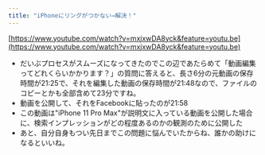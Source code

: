 ```yaml
---
title: "iPhoneにリングがつかない→解決！"
---
```


[https://www.youtube.com/watch?v=mxjxwDA8yck&feature=youtu.be](https://www.youtube.com/watch?v=mxjxwDA8yck&feature=youtu.be)
- だいぶプロセスがスムーズになってきたのでこの辺であたらめて「動画編集ってどれくらいかかります？」の質問に答えると、長さ6分の元動画の保存時間が21:25で、それを編集した動画の保存時間が21:48なので、ファイルのコピーとかも全部含めて23分ですね。
- 動画を公開して、それをFacebookに貼ったのが21:58
- この動画は"iPhone 11 Pro Max"が説明文に入っている動画を公開した場合に、検索インプレッションがどの程度あるのかの観測のために公開した
- あと、自分自身もつい先日までこの問題に悩んでいたからね、誰かの助けになるといいね。
